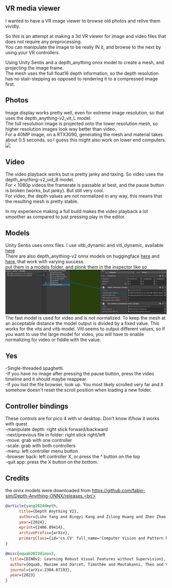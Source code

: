 ## VR media viewer
I wanted to have a VR image viewer to browse old photos and relive them vividly.<br/>

So this is an attempt at making a 3d VR viewer for image and video files that does not require any preprocessing.<br/>
You can manipulate the image to be really IN it, and browse to the next by using your VR controllers.<br/>

Using Unity Sentis and a depth_anything onnx model to create a mesh, and projecting the image frame.<br/>
The mesh uses the full float16 depth information, so the depth resolution has no stair-stepping as opposed to rendering it to a compressed image first.<br/>

## Photos
Image display works pretty well, even for extreme image resolution, so that uses the depth_anything-v2_vit_L model.<br/>
The full resolution image is projected onto the lower resolution mesh, so higher resolution images look way better than video.<br/>
For a 40MP image, on a RTX3090, generating the mesh and material takes about 0.5 seconds, so I guess this might also work on lower end computers.<br/>
<img src="./Assets/img/chalet.gif"/>

## Video
The video playback works but is pretty janky and taxing. So video uses the depth_anything-v2_vid_B model.<br/>
For < 1080p videos the framerate is passable at best, and the pause button is broken (works, but janky). But still very cool.<br/>
For video, the depth values are not normalized in any way, this means that the resulting mesh is pretty stable.<br/>

In my experience making a full build makes the video playback a lot smoother as compared to just pressing play in the editor.<br/>

## Models
Unity Sentis uses onnx files. I use vitb_dynamic and vitl_dynamic, available [here](https://github.com/fabio-sim/Depth-Anything-ONNX/releases)<br/>
There are also depth_anything-v2 onnx models on huggingface [here](https://huggingface.co/onnx-community/depth-anything-v2-large/tree/main/onnx) and [here](https://huggingface.co/onnx-community/depth-anything-v2-base/tree/main/onnx), that work with varying success.<br/>
put them in a models folder, and plonk them in the inspector like so<br/>
<img src="./Assets/img/models_go_there.png"/><br/>
The fast model is used for video and is not normalized. To keep the mesh at an acceptable distance the model output is divided by a fixed value. This works for the vits and vitb model. Vitl seems to output different values, so if you want to use the large model for video, you will have to enable normalizing for video or fiddle with the value.

## Yes
-Single-threaded spaghetti.<br/>
-If you have no image after pressing the pause button, press the video timeline and it should maybe reappear.<br/>
-If you lost the file browser, look up. You most likely scrolled very far and it somehow doesn't reset the scroll position when loading a new folder.<br/>

## Controller bindings
These controls are for pico 4 with vr desktop. Don't know if/how it works with quest<br/>
-manipulate depth:    right stick forward/backward<br/>
-next/previous    file in folder: right stick right/left<br/>
-move:    grab with one controller<br/>
-scale:    grab with both controllers<br/>
-menu:    left controller menu button<br/>
-browser back:    left controller X, or press the ^ button on the top<br/>
-quit app:    press the X button on the bottom.

## Credits

the onnx models were downloaded from https://github.com/fabio-sim/Depth-Anything-ONNX/releases.<br/>

```bibtex
@article{yang2024depth,
      title={Depth Anything V2}, 
      author={Lihe Yang and Bingyi Kang and Zilong Huang and Zhen Zhao and Xiaogang Xu and Jiashi Feng and Hengshuang Zhao},
      year={2024},
      eprint={2406.09414},
      archivePrefix={arXiv},
      primaryClass={id='cs.CV' full_name='Computer Vision and Pattern Recognition' is_active=True alt_name=None in_archive='cs' is_general=False description='Covers image processing, computer vision, pattern recognition, and scene understanding. Roughly includes material in ACM Subject Classes I.2.10, I.4, and I.5.'}
}
```

```bibtex
@misc{oquab2023dinov2,
  title={DINOv2: Learning Robust Visual Features without Supervision},
  author={Oquab, Maxime and Darcet, Timothée and Moutakanni, Theo and Vo, Huy V. and Szafraniec, Marc and Khalidov, Vasil and Fernandez, Pierre and Haziza, Daniel and Massa, Francisco and El-Nouby, Alaaeldin and Howes, Russell and Huang, Po-Yao and Xu, Hu and Sharma, Vasu and Li, Shang-Wen and Galuba, Wojciech and Rabbat, Mike and Assran, Mido and Ballas, Nicolas and Synnaeve, Gabriel and Misra, Ishan and Jegou, Herve and Mairal, Julien and Labatut, Patrick and Joulin, Armand and Bojanowski, Piotr},
  journal={arXiv:2304.07193},
  year={2023}
}
```
